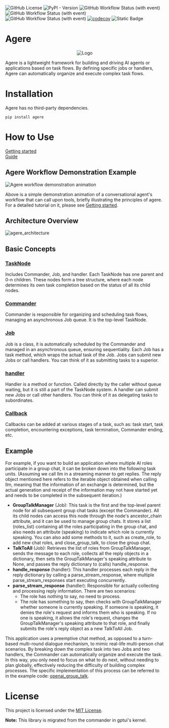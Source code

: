 ![GitHub License](https://img.shields.io/github/license/happyapplehorse/agere)
![PyPI - Version](https://img.shields.io/pypi/v/agere)
![GitHub Workflow Status (with event)](https://img.shields.io/github/actions/workflow/status/happyapplehorse/agere/mkdocs.yml?logo=materialformkdocs&label=docs)
![GitHub Workflow Status (with event)](https://img.shields.io/github/actions/workflow/status/happyapplehorse/agere/python-publish.yml?logo=pypi)
![GitHub Workflow Status (with event)](https://img.shields.io/github/actions/workflow/status/happyapplehorse/agere/codecov.yml?logo=pytest&label=test)
[![codecov](https://codecov.io/gh/happyapplehorse/agere/graph/badge.svg?token=01PNCN77SX)](https://codecov.io/gh/happyapplehorse/agere)
![Static Badge](https://img.shields.io/badge/dependencies-zero-brightgreen)

# Agere
<p align="center">
  <img src="https://github.com/happyapplehorse/happyapplehorse-assets/blob/main/imgs/agere_logo_transparent.png" alt="Logo">
</p >

Agere is a lightweight framework for building and driving AI agents or applications based on task flows.
By defining specific jobs or handlers, Agere can automatically organize and execute complex task flows.

# Installation
Agere has no third-party dependencies.
```shell
pip install agere
```

# How to Use

[Getting started](https://happyapplehorse.github.io/agere/getting_started/)  
[Guide](https://happyapplehorse.github.io/agere/guide/framework/)

## Agere Workflow Demonstration Example
![Agere workflow demonstration animation](https://raw.githubusercontent.com/happyapplehorse/happyapplehorse-assets/main/agere/agere_getting_started_animation.gif)

Above is a simple demonstration animation of a conversational agent's workflow that can call upon tools,
briefly illustrating the principles of agere. For a detailed tutorial on it, please see [Getting started](https://happyapplehorse.github.io/agere/getting_started/).

## Architecture Overview
![agere_architecture](https://raw.githubusercontent.com/happyapplehorse/happyapplehorse-assets/main/agere/agere_architecture.png)

## Basic Concepts

### [TaskNode](https://happyapplehorse.github.io/agere/guide/tasknode/)
Includes Commander, Job, and handler. Each TaskNode has one parent and 0-n children.
These nodes form a tree structure, where each node determines its own task completion
based on the status of all its child nodes.

### [Commander](https://happyapplehorse.github.io/agere/guide/commander/)
Commander is responsible for organizing and scheduling task flows, managing an asynchronous Job queue.
It is the top-level TaskNode.

### [Job](https://happyapplehorse.github.io/agere/guide/job/)
Job is a class, it is automatically scheduled by the Commander and managed in an asynchronous queue,
ensuring sequentiality. Each Job has a task method, which wraps the actual task of the Job.
Jobs can submit new Jobs or call handlers. You can think of it as submitting tasks to a superior.

### [handler](https://happyapplehorse.github.io/agere/guide/handler/)
Handler is a method or function. Called directly by the caller without queue waiting,
but it is still a part of the TaskNode system.
A handler can submit new Jobs or call other handlers.
You can think of it as delegating tasks to subordinates.

### [Callback](https://happyapplehorse.github.io/agere/guide/callback/)
Callbacks can be added at various stages of a task, such as: task start, task completion,
encountering exceptions, task termination, Commander ending, etc.


## Example

For example, if you want to build an application where multiple AI roles participate in a group chat,
it can be broken down into the following task units. (Assuming we call llm in a streaming manner to get replies.
The reply object mentioned here refers to the iterable object obtained when calling llm,
meaning that the information of an exchange is determined,
but the actual generation and receipt of the information may not have started yet and needs to be completed
in the subsequent iteration.)

- **GroupTalkManager** (Job): This task is the first and the top-level parent node for all subsequent group
  chat tasks (except the Commander). All its child nodes can access this node through the node's ancestor_chain
  attribute, and it can be used to manage group chats. It stores a list (roles_list) containing all the roles
  participating in the group chat, and also needs an attribute (speaking) to indicate which role is currently speaking.
  You can also add some methods to it, such as create_role, to add new chat roles, and close_group_talk,
  to close the group chat.
- **TalkToAll** (Job): Retrieves the list of roles from GroupTalkManager, sends the message to each role,
  collects all the reply objects in a dictionary, then sets the GroupTalkManager's speaking attribute to None,
  and passes the reply dictionary to (calls) handle_response.
- **handle_response** (handler): This handler processes each reply in the reply dictionary by calling a
  parse_stream_response, where multiple parse_stream_responses start executing concurrently.
- **parse_stream_response** (handler): Responsible for actually collecting and processing reply information.
  There are two scenarios:
  - The role has nothing to say, no need to process.
  - The role has something to say, then checks with GroupTalkManager whether someone is currently speaking.
    If someone is speaking, it denies the role's request and informs them who is speaking.
    If no one is speaking, it allows the role's request, changes the GroupTalkManager's speaking attribute to that role,
    and finally submits the role's reply object as a new TalkToAll Job.

This application uses a preemptive chat method, as opposed to a turn-based multi-round dialogue mechanism,
to mimic real-life multi-person chat scenarios. By breaking down the complex task into two Jobs and two handlers,
the Commander can automatically organize and execute the task. In this way, you only need to focus on what to do next,
without needing to plan globally, effectively reducing the difficulty of building complex processes.
The specific implementation of this process can be referred to in the
example code: [openai_group_talk](examples/openai_group_talk.py).


# License
This project is licensed under the [MIT License](./LICENSE).

**Note:** This library is migrated from the commander in gptui's kernel.
